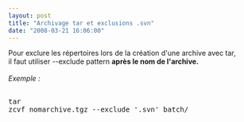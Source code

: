 ```yaml
---
layout: post
title: "Archivage tar et exclusions .svn"
date: "2008-03-21 16:06:00"
---
```

Pour exclure les répertoires lors de la création d'une archive avec tar,<br />il faut utiliser --exclude pattern <span style="font-weight: bold;">après le nom de l'archive.</span><br /><br /><span style="font-style: italic;">Exemple :</span><br /><span style="font-style: italic;"></span><pre><br />tar zcvf nomarchive.tgz --exclude '.svn' batch/<br /></pre>
